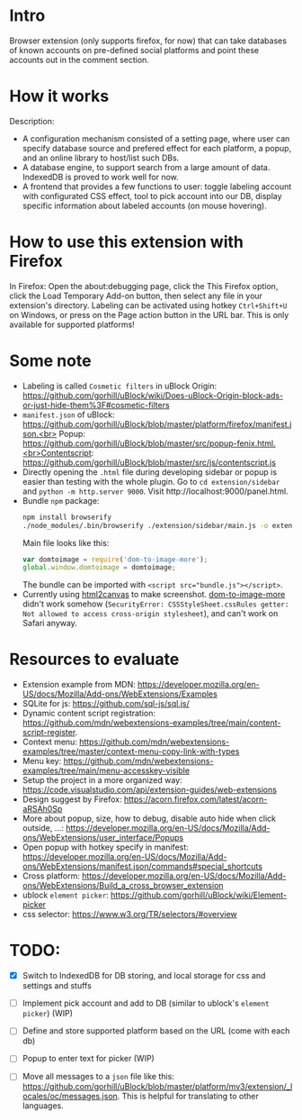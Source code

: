 

# Intro
Browser extension (only supports firefox, for now) that can take databases of known accounts on pre-defined social platforms and point these accounts out in the comment section.

# How it works
Description:
- A configuration mechanism consisted of a setting page, where user can specify database source and prefered effect for each platform, a popup, and an online library to host/list such DBs.
- A database engine, to support search from a large amount of data. IndexedDB is proved to work well for now.
- A frontend that provides a few functions to user: toggle labeling account with configurated CSS effect, tool to pick account into our DB, display specific information about labeled accounts (on mouse hovering).


# How to use this extension with Firefox
In Firefox: Open the about:debugging page, click the This Firefox option, click the Load Temporary Add-on button, then select any file in your extension's directory.
Labeling can be activated using hotkey `Ctrl+Shift+U` on Windows, or press on the Page action button in the URL bar. This is only available for supported platforms!

# Some note
- Labeling is called `Cosmetic filters` in uBlock Origin: https://github.com/gorhill/uBlock/wiki/Does-uBlock-Origin-block-ads-or-just-hide-them%3F#cosmetic-filters
- `manifest.json` of uBlock: https://github.com/gorhill/uBlock/blob/master/platform/firefox/manifest.json.<br> 
Popup: https://github.com/gorhill/uBlock/blob/master/src/popup-fenix.html.<br>Contentscript: https://github.com/gorhill/uBlock/blob/master/src/js/contentscript.js
- Directly opening the `.html` file during developing sidebar or popup is easier than testing with the whole plugin. Go to `cd extension/sidebar` and `python -m http.server 9000`. Visit http://localhost:9000/panel.html.
- Bundle `npm` package:
    ```bash
    npm install browserify 
    ./node_modules/.bin/browserify ./extension/sidebar/main.js -o extension/sidebar/bundle.js
    ```
    Main file looks like this:
    ```js
    var domtoimage = require('dom-to-image-more');
    global.window.domtoimage = domtoimage;
    ```
    The bundle can be imported with `<script src="bundle.js"></script>`.
- Currently using [html2canvas](https://www.npmjs.com/package/html2canvas) to make screenshot. [dom-to-image-more](https://www.npmjs.com/package/dom-to-image-more) didn't work somehow (`SecurityError: CSSStyleSheet.cssRules getter: Not allowed to access cross-origin stylesheet`), and can't work on Safari anyway.

# Resources to evaluate
- Extension example from MDN: https://developer.mozilla.org/en-US/docs/Mozilla/Add-ons/WebExtensions/Examples
- SQLite for js: https://github.com/sql-js/sql.js/
- Dynamic content script registration: https://github.com/mdn/webextensions-examples/tree/main/content-script-register. 
- Context menu: https://github.com/mdn/webextensions-examples/tree/master/context-menu-copy-link-with-types
- Menu key: https://github.com/mdn/webextensions-examples/tree/main/menu-accesskey-visible
- Setup the project in a more organized way: https://code.visualstudio.com/api/extension-guides/web-extensions
- Design suggest by Firefox: https://acorn.firefox.com/latest/acorn-aRSAh0Sp
- More about popup, size, how to debug, disable auto hide when click outside, ...: https://developer.mozilla.org/en-US/docs/Mozilla/Add-ons/WebExtensions/user_interface/Popups
- Open popup with hotkey specify in manifest: https://developer.mozilla.org/en-US/docs/Mozilla/Add-ons/WebExtensions/manifest.json/commands#special_shortcuts
- Cross platform: https://developer.mozilla.org/en-US/docs/Mozilla/Add-ons/WebExtensions/Build_a_cross_browser_extension
- ublock `element picker`: https://github.com/gorhill/uBlock/wiki/Element-picker
- css selector: https://www.w3.org/TR/selectors/#overview


# TODO:
- [x] Switch to IndexedDB for DB storing, and local storage for css and settings and stuffs
- [ ] Implement pick account and add to DB (similar to ublock's `element picker`) (WIP)
- [ ] Define and store supported platform based on the URL (come with each db)
- [ ] Popup to enter text for picker (WIP)


- [ ] Move all messages to a `json` file like this: https://github.com/gorhill/uBlock/blob/master/platform/mv3/extension/_locales/oc/messages.json. This is helpful for translating to other languages.